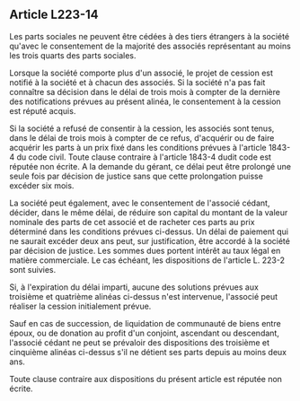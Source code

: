 Article L223-14
----
Les parts sociales ne peuvent être cédées à des tiers étrangers à la société
qu'avec le consentement de la majorité des associés représentant au moins les
trois quarts des parts sociales.

Lorsque la société comporte plus d'un associé, le projet de cession est notifié
à la société et à chacun des associés. Si la société n'a pas fait connaître sa
décision dans le délai de trois mois à compter de la dernière des notifications
prévues au présent alinéa, le consentement à la cession est réputé acquis.

Si la société a refusé de consentir à la cession, les associés sont tenus, dans
le délai de trois mois à compter de ce refus, d'acquérir ou de faire acquérir
les parts à un prix fixé dans les conditions prévues à l'article 1843-4 du code
civil. Toute clause contraire à l'article 1843-4 dudit code est réputée non
écrite. A la demande du gérant, ce délai peut être prolongé une seule fois par
décision de justice sans que cette prolongation puisse excéder six mois.

La société peut également, avec le consentement de l'associé cédant, décider,
dans le même délai, de réduire son capital du montant de la valeur nominale des
parts de cet associé et de racheter ces parts au prix déterminé dans les
conditions prévues ci-dessus. Un délai de paiement qui ne saurait excéder deux
ans peut, sur justification, être accordé à la société par décision de justice.
Les sommes dues portent intérêt au taux légal en matière commerciale. Le cas
échéant, les dispositions de l'article L. 223-2 sont suivies.

Si, à l'expiration du délai imparti, aucune des solutions prévues aux troisième
et quatrième alinéas ci-dessus n'est intervenue, l'associé peut réaliser la
cession initialement prévue.

Sauf en cas de succession, de liquidation de communauté de biens entre époux, ou
de donation au profit d'un conjoint, ascendant ou descendant, l'associé cédant
ne peut se prévaloir des dispositions des troisième et cinquième alinéas
ci-dessus s'il ne détient ses parts depuis au moins deux ans.

Toute clause contraire aux dispositions du présent article est réputée non
écrite.
